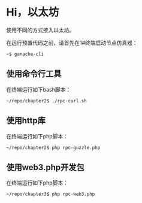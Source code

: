 # Hi，以太坊

使用不同的方式接入以太坊。

在运行预置代码之前，请首先在1#终端启动节点仿真器：

```
~$ ganache-cli
```

## 使用命令行工具

在终端运行如下bash脚本：

```
~/repo/chapter2$ ./rpc-curl.sh
```

## 使用http库

在终端运行如下php脚本：

```
~/repo/chapter2$ php rpc-guzzle.php
```

## 使用web3.php开发包

在终端运行如下php脚本：

```
~/repo/chapter3$ php rpc-web3.php
```
